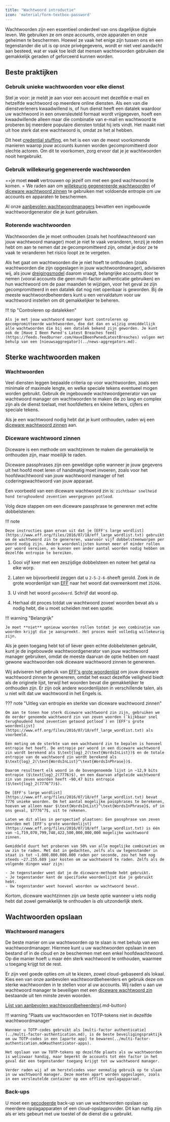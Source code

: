 ```yaml
---
title: "Wachtwoord introductie"
icon: 'material/form-textbox-password'
---
```


Wachtwoorden zijn een essentieel onderdeel van ons dagelijkse digitale leven. We gebruiken ze om onze accounts, onze apparaten en onze geheimen te beschermen. Hoewel ze vaak het enige zijn tussen ons en een tegenstander die uit is op onze privégegevens, wordt er niet veel aandacht aan besteed, wat er vaak toe leidt dat mensen wachtwoorden gebruiken die gemakkelijk geraden of geforceerd kunnen worden.

## Beste praktijken

### Gebruik unieke wachtwoorden voor elke dienst

Stel je voor: je meldt je aan voor een account met dezelfde e-mail en hetzelfde wachtwoord op meerdere online diensten. Als een van die dienstverleners kwaadwillend is, of hun dienst heeft een datalek waardoor uw wachtwoord in een onversleuteld formaat wordt vrijgegeven, hoeft een kwaadwillende alleen maar die combinatie van e-mail en wachtwoord te proberen bij meerdere populaire diensten totdat hij iets vindt. Het maakt niet uit hoe sterk dat ene wachtwoord is, omdat ze het al hebben.

Dit heet [credential stuffing](https://en.wikipedia.org/wiki/Credential_stuffing), en het is een van de meest voorkomende manieren waarop jouw accounts kunnen worden gecompromitteerd door slechte actoren. Om dit te voorkomen, zorg ervoor dat je je wachtwoorden nooit hergebruikt.

### Gebruik willekeurig gegenereerde wachtwoorden

==je moet **nooit** vertrouwen op jezelf om met een goed wachtwoord te komen. = We raden aan om [willekeurig gegenereerde wachtwoorden](#passwords) of [diceware wachtwoord zinnen](#diceware-passphrases) te gebruiken met voldoende entropie om uw accounts en apparaten te beschermen.

Al onze [aanbevolen wachtwoordmanagers](../passwords.md) bevatten een ingebouwde wachtwoordgenerator die je kunt gebruiken.

### Roterende wachtwoorden

Wachtwoorden die je moet onthouden (zoals het hoofdwachtwoord van jouw wachtwoord manager) moet je niet te vaak veranderen, tenzij je reden hebt om aan te nemen dat ze gecompromitteerd zijn, omdat je door ze te vaak te veranderen het risico loopt ze te vergeten.

Als het gaat om wachtwoorden die je niet hoeft te onthouden (zoals wachtwoorden die zijn opgeslagen in jouw wachtwoordmanager), adviseren wij, als jouw [dreigingsmodel](threat-modeling.md) daarom vraagt, belangrijke accounts door te nemen (vooral accounts die geen multi-factor authenticatie gebruiken) en hun wachtwoord om de paar maanden te wijzigen, voor het geval ze zijn gecompromitteerd in een datalek dat nog niet openbaar is geworden. Bij de meeste wachtwoordbeheerders kunt u een vervaldatum voor uw wachtwoord instellen om dit gemakkelijker te beheren.

!!! tip "Controleren op datalekken"

    Als je met jouw wachtwoord manager kunt controleren op gecompromitteerde wachtwoorden, doe dat dan en wijzig onmiddellijk alle wachtwoorden die bij een datalek bekend zijn geworden. Je kunt ook de [Have I Been Pwned's Latest Breaches feed](https://feeds.feedburner.com/HaveIBeenPwnedLatestBreaches) volgen met behulp van een [nieuwsaggregator](../news-aggregators.md).

## Sterke wachtwoorden maken

### Wachtwoorden

Veel diensten leggen bepaalde criteria op voor wachtwoorden, zoals een minimale of maximale lengte, en welke speciale tekens eventueel mogen worden gebruikt. Gebruik de ingebouwde wachtwoordgenerator van uw wachtwoord manager om wachtwoorden te maken die zo lang en complex zijn als de dienst toelaat, met hoofdletters en kleine letters, cijfers en speciale tekens.

Als je een wachtwoord nodig hebt dat je kunt onthouden, raden wij een [diceware wachtwoord zinnen](#diceware-passphrases) aan.

### Diceware wachtwoord zinnen

Diceware is een methode om wachtzinnen te maken die gemakkelijk te onthouden zijn, maar moeilijk te raden.

Diceware passphrases zijn een geweldige optie wanneer je jouw gegevens uit het hoofd moet leren of handmatig moet invoeren, zoals voor het hoofdwachtwoord van jouw wachtwoord manager of het coderingswachtwoord van jouw apparaat.

Een voorbeeld van een diceware wachtwoord zin is:  `zichtbaar snelheid hond terughoudend zeventien weergegeven potlood`.

Volg deze stappen om een diceware passphrase te genereren met echte dobbelstenen:

!!! note

    Deze instructies gaan ervan uit dat je [EFF's large wordlist](https://www.eff.org/files/2016/07/18/eff_large_wordlist.txt) gebruikt om de wachtwoord zin te genereren, waarvoor vijf dobbelsteenworpen per woord nodig zijn. Andere woordenlijsten kunnen meer of minder rollen per woord vereisen, en kunnen een ander aantal woorden nodig hebben om dezelfde entropie te bereiken.

1. Gooi vijf keer met een zeszijdige dobbelsteen en noteer het getal na elke worp.

2. Laten we bijvoorbeeld zeggen dat u `2-5-2-6-6`heeft gerold. Zoek in de grote woordenlijst van [EFF](https://www.eff.org/files/2016/07/18/eff_large_wordlist.txt) naar het woord dat overeenkomt met `25266`.

3. U vindt het woord `gecodeerd`. Schrijf dat woord op.

4. Herhaal dit proces totdat uw wachtwoord zoveel woorden bevat als u nodig hebt, die u moet scheiden met een spatie.

!!! warning "Belangrijk"

    Je moet **niet** opnieuw woorden rollen totdat je een combinatie van woorden krijgt die je aanspreekt. Het proces moet volledig willekeurig zijn.

Als je geen toegang hebt tot of liever geen echte dobbelstenen gebruikt, kunt je de ingebouwde wachtwoordgenerator van jouw wachtwoord manager gebruiken, omdat de meeste daarvan de optie hebben om naast gewone wachtwoorden ook diceware wachtwoord zinnen te genereren.

Wij adviseren het gebruik van [EFF's grote woordenlijst](https://www.eff.org/files/2016/07/18/eff_large_wordlist.txt) om jouw diceware wachtwoord zinnen te genereren, omdat het exact dezelfde veiligheid biedt als de originele lijst, terwijl het woorden bevat die gemakkelijker te onthouden zijn. Er zijn ook andere woordenlijsten in verschillende talen, als u niet wilt dat uw wachtwoord in het Engels is.

??? note "Uitleg van entropie en sterkte van diceware wachtwoord zinnen"

    Om aan te tonen hoe sterk diceware wachtwoord zin zijn, gebruiken we de eerder genoemde wachtwoord zin van zeven woorden (`kijkbaar snel terughoudend hond zeventien getoond potlood`) en [EFF's grote woordenlijst](https://www.eff.org/files/2016/07/18/eff_large_wordlist.txt) als voorbeeld.
    
    Eén meting om de sterkte van een wachtwoord zin te bepalen is hoeveel entropie het heeft. De entropie per woord in een diceware wachtwoord zin wordt berekend als $\text{log}_2(\text{WordsInList})$ en de totale entropie van de wachtwoord zin wordt berekend als $\text{log}_2(\text{WordsInList}^\text{WordsInPhrase})$.
    
    Daarom resulteert elk woord in de bovengenoemde lijst in ~12,9 bits entropie ($\text{log}_2(7776)$), en een daarvan afgeleide wachtwoord zin van zeven woorden heeft ~90,47 bits entropie ($\text{log}_2(7776^7)$).
    
    De [EFF's large wordlist](https://www.eff.org/files/2016/07/18/eff_large_wordlist.txt) bevat 7776 unieke woorden. Om het aantal mogelijke passphrases te berekenen, hoeven we alleen maar $\text{WordsInList}^\text{WordsInPhrase}$, of in ons geval, $7776^7$, uit te rekenen.
    
    Laten we dit alles in perspectief plaatsen: Een passphrase van zeven woorden met [EFF's grote woordenlijst] (https://www.eff.org/files/2016/07/18/eff_large_wordlist.txt) is één van ~1,719,070,799,748,422,500,000,000,000 mogelijke wachtwoord zinnen.
    
    Gemiddeld duurt het proberen van 50% van alle mogelijke combinaties om uw zin te raden. Met dat in gedachten, zelfs als uw tegenstander in staat is tot ~1.000.000.000.000 raden per seconde, zou het hem nog steeds ~27.255.689 jaar kosten om uw wachtwoord te raden. Zelfs als de volgende dingen waar zijn:

    - Je tegenstander weet dat je de diceware-methode hebt gebruikt.
    - Je tegenstander kent de specifieke woordenlijst die je gebruikt hebt.
    - Uw tegenstander weet hoeveel woorden uw wachtwoord bevat.

Kortom, diceware wachtzinnen zijn uw beste optie wanneer u iets nodig hebt dat zowel gemakkelijk te onthouden is *als* uitzonderlijk sterk.

## Wachtwoorden opslaan

### Wachtwoord managers

De beste manier om uw wachtwoorden op te slaan is met behulp van een wachtwoordmanager. Hiermee kunt u uw wachtwoorden opslaan in een bestand of in de cloud en ze beschermen met een enkel hoofdwachtwoord. Op die manier hoeft u maar één sterk wachtwoord te onthouden, waarmee u toegang krijgt tot de rest.

Er zijn veel goede opties om uit te kiezen, zowel cloud-gebaseerd als lokaal. Kies een van onze aanbevolen wachtwoordbeheerders en gebruik deze om sterke wachtwoorden in te stellen voor al uw accounts. Wij raden u aan uw wachtwoord manager te beveiligen met een [diceware wachtwoord zin](#diceware-passphrases) bestaande uit ten minste zeven woorden.

[Lijst van aanbevolen wachtwoordbeheerders](../passwords.md ""){.md-button}

!!! warning "Plaats uw wachtwoorden en TOTP-tokens niet in dezelfde wachtwoordmanager"

    Wanneer u TOTP-codes gebruikt als [multi-factor authenticatie](../multi-factor-authentication.md), is de beste beveiligingspraktijk om uw TOTP-codes in een [aparte app] te bewaren(../multi-factor-authentication.md#authenticator-apps).
    
    Het opslaan van uw TOTP-tokens op dezelfde plaats als uw wachtwoorden is weliswaar handig, maar beperkt de accounts tot één factor in het geval dat een tegenstander toegang krijgt tot uw wachtwoord manager.
    
    Verder raden wij af om herstelcodes voor eenmalig gebruik op te slaan in uw wachtwoord manager. Deze moeten apart worden opgeslagen, zoals in een versleutelde container op een offline opslagapparaat.

### Back-ups

U moet een [gecodeerde](../encryption.md) back-up van uw wachtwoorden opslaan op meerdere opslagapparaten of een cloud-opslagprovider. Dit kan nuttig zijn als er iets gebeurt met uw toestel of de dienst die u gebruikt.
